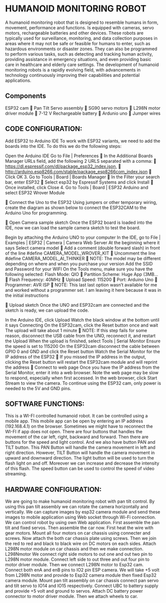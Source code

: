 
# HUMANOID MONITORING ROBOT

A humanoid monitoring robot that is designed to resemble humans in form, movement, performance and functions. Is equipped with cameras, servo motors, rechargeable batteries and other devices. These robots are typically used for surveillance, monitoring, and data collection purposes in areas where it may not be safe or feasible for humans to enter, such as hazardous environments or disaster zones. They can also be programmed to perform various tasks, such as detecting and tracking human activity, providing assistance in emergency situations, and even providing basic care in healthcare and elderly care settings. The development of humanoid monitoring robots is a rapidly evolving field, with advancements in technology continuously improving their capabilities and potential applications.




## Components

 ESP32 cam  Pan Tilt Servo assembly  SG90 servo motors  L298N motor driver module  7-12 V Rechargeable battery  Ardunio uno  Jumper wires


    
## CODE CONFIGURATION:

Add ESP32 to Arduino IDE To work with ESP32 variants, we need to add the boards into the IDE. To do this we do the following steps:

Open the Arduino IDE
Go to File | Preferences  In the Additional Boards Manager URLs field, add the following 2 URLS separated with a comma:  https://dl.espressif.com/dl/package_esp32_index.json,  http://arduino.esp8266.com/stable/package_esp8266com_index.json
 Click OK 3. Go to Tools | Board | Boards Manager  In the Filter your search bar, enter ESP32  Select esp32 by Espressif Systems and click Install  Once installed, click Close 4. Go to Tools | Board | ESP32 Arduino and select ESP32 Wrover Module

 Connect the Uno to the ESP32 Using jumpers or other temporary wiring, create the diagram as shown below to connect the ESP32CAM to the Arduino Uno for programming.


 Open Camera sample sketch Once the ESP32 board is loaded into the IDE, now we can load the sample camera sketch to test the board.

Begin by attaching the Arduino UNO to your computer
In the IDE, go to File | Examples | ESP32 | Camera | Camera Web Server
At the beginning where it says Select camera model  Add a comment (double forward slash) in front of the line #define CAMERA_MODEL_WROVER_KIT  Uncomment the line #define CAMERA_MODEL_AI_THINKER  NOTE: The model may be different depending on where and when you purchase your version
Add the SSID and Password for your WIFI
On the Tools menu, make sure you have the following selected:
Flash Mode: QIO  Partition Scheme: Huge App (3MB…  Flash Frequency: 40MHz  Upload Speed: 115200  Port: Arduino Uno  Programmer: AVR ISP  NOTE: This last last option wasn’t available for me and worked without a programmer set. I am leaving it here because it was in the initial instructions

 Upload sketch Once the UNO and ESP32cam are connected and the sketch is ready, we can upload the code.

In the Arduino IDE, click Upload
Watch the black window at the bottom until it says Connecting
On the ESP32cam, click the Reset button once and wait
The upload will take about 1 minute  NOTE: If this step fails for some reason, disconnect the USB cable from the UNO, reconnect it, and restart the Upload
When the upload is finished, select Tools | Serial Monitor
Ensure the speed is set to 115200
On the ESP32cam disconnect the cable between GPIO 0 and GND and click the Reset button
Watch the Serial Monitor for the IP address of the ESP32  If you missed the IP address in the output, clicking the Reset button will restart the ESP32cam module and will reprint the address
 Connect to web page Once you have the IP address from the Serial Monitor, enter it into a web browser. Note the web page may be slow to respond, especially when first accessed. In the web browser, click Start Stream to view the camera. To continue using the ESP32 cam, only power is needed to the 5V and GND pins.
## SOFTWARE FUNCTIONS:


This is a WI-FI controlled humanoid robot. It can be controlled using a mobile app. This mobile app can be open by entering an IP address (192.168.4.1) on the browser. Sometimes we might have to reconnect the WI-FI if app does not open. There are four buttons that handles the movement of the car left, right, backward and forward. Then there are buttons for the speed and light control. And we also have button PAN and TILT button. This PAN Button will handle the camera movement in left and right direction. However, TILT Button will handle the camera movement in upward and downward direction. The light button will be used to turn the flash light on and off. Moreover we can increase and decrease the intensity of this flash. The speed button can be used to control the speed of video streaming.
## HARDWARE CONFIGURATION:

We are going to make humanoid monitoring robot with pan tilt control. By using this pan tilt assembly we can rotate the camera horizontally and vertically. We can capture images by esp32 camera module and send these images to mobile application using Web socket through Wi-Fi connection. We can control robot by using own Web application. First assemble the pan tilt and fixed servos. Then assemble the car now. First heat the wire with gear motors. Mount all four motors on car chassis using connecter and screws. Now attach the both car chassis plate using screws. Then we join the red to red and black to black wire on DC motors on each sides. Attach L298N motor module on car chassis and then we make connection. L298Nmotor We connect right side motors to out one and out two pin to L298N motor module. Connect left side to out three and out four pin to motor driver module. Then we connect L298N motor to Esp32 cam. Connect both enA and enB pins to IO2 pin ESP camera. We will take +5 volt from L298N motor and provide to Esp32 camera module then fixed Esp32 camera module. Mount pan tilt assembly on car chassis connect pan servo and tilt servo to IO14 and IO15 respectively. Connect UBC to battery supply and provide +5 volt and ground to servos. Attach DC battery power connector to motor driver module. Then we attach wheels to car. 
